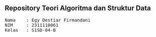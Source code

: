 ## Repository Teori Algoritma dan Struktur Data

<pre>
Nama    : Egy Destiar Firmandani
NIM     : 2311110061
Kelas   : S1SD-04-B
</pre>
